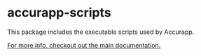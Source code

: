 # accurapp-scripts

This package includes the executable scripts used by Accurapp.

[For more info, checkout out the main documentation.](https://github.com/accurat/accurapp)

